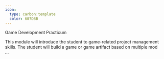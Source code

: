 ```yaml
---
icon:
  type: carbon:template
  color: 607D8B
---
```

Game Development Practicum

This module will introduce the student to game-related project management skills. The student will build a game or game artifact based on multiple mod ... 
